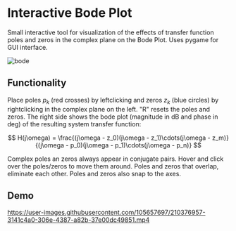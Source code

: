 # Interactive Bode Plot
Small interactive tool for visualization of the effects of transfer function poles and zeros in the complex plane on the Bode Plot. Uses pygame for GUI interface.


![bode](https://user-images.githubusercontent.com/105657697/210376900-c4fba7df-72c5-47a4-bd38-634ba15579ce.PNG)

## Functionality
Place poles $p_k$ (red crosses) by leftclicking and zeros $z_k$ (blue circles) by rightclicking in the complex plane on the left. "R" resets the poles and zeros. The right side shows the bode plot (magnitude in dB and phase in deg) of the resulting system transfer function:

$$ H(j\omega) = \frac{(j\omega - z_0)(j\omega - z_1)\cdots(j\omega - z_m)}{(j\omega - p_0)(j\omega - p_1)\cdots(j\omega - p_n)} $$

Complex poles an zeros always appear in conjugate pairs. Hover and click over the poles/zeros to move them around. Poles and zeros that overlap, eliminate each other. Poles and zeros also snap to the axes.

## Demo

https://user-images.githubusercontent.com/105657697/210376957-3141c4a0-306e-4387-a82b-37e00dc49851.mp4

